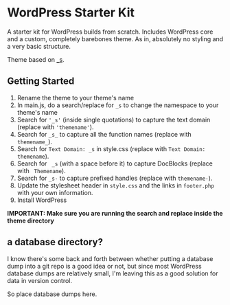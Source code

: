 WordPress Starter Kit
=====================

A starter kit for WordPress builds from scratch. Includes WordPress core and a custom, completely barebones theme. As in, absolutely no styling and a very basic structure.

Theme based on [_s](https://github.com/Automattic/_s/).

Getting Started
---------------
1. Rename the theme to your theme's name
2. In main.js, do a search/replace for `_s` to change the namespace to your theme's name
3. Search for `'_s'` (inside single quotations) to capture the text domain (replace with `'themename'`).
4. Search for `_s_` to capture all the function names (replace with `themename_`).
5. Search for `Text Domain: _s` in style.css (replace with `Text Domain: themename`).
6. Search for <code>&nbsp;_s</code> (with a space before it) to capture DocBlocks (replace with <code>&nbsp;Themename</code>).
7. Search for `_s-` to capture prefixed handles (replace with `themename-`).
8. Update the stylesheet header in `style.css` and the links in `footer.php` with your own information.
9. Install WordPress

**IMPORTANT: Make sure you are running the search and replace inside the theme directory**


a database directory?
---------------------

I know there's some back and forth between whether putting a database dump into a git repo is a good idea or not, but since most WordPress database dumps are relatively small, I'm leaving this as a good solution for data in version control.

So place database dumps here.

